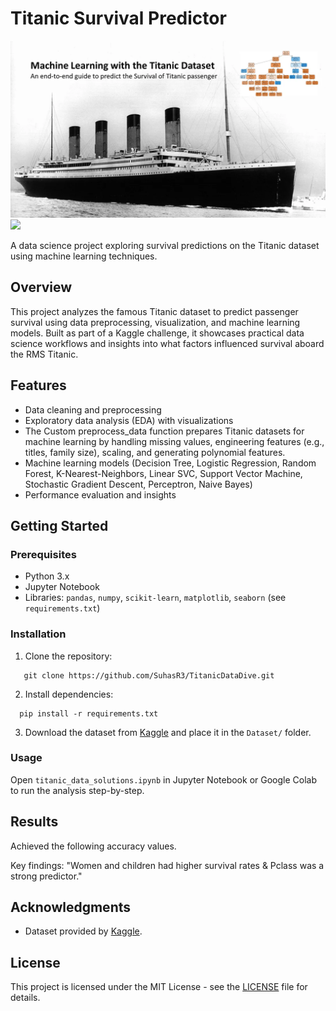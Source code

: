 # Titanic Survival Predictor

![](https://github.com/SuhasR3/Titanic-Survival-Predictor/blob/main/HW1/banner.png)
![](https://github.com/SuhasR3/Titanic-Survival-Predictor/blob/main/HW1/Titanic-Survival-Predictor-Output.png)


A data science project exploring survival predictions on the Titanic dataset using machine learning techniques.

## Overview
This project analyzes the famous Titanic dataset to predict passenger survival using data preprocessing, visualization, and machine learning models. Built as part of a Kaggle challenge, it showcases practical data science workflows and insights into what factors influenced survival aboard the RMS Titanic.

## Features
- Data cleaning and preprocessing
- Exploratory data analysis (EDA) with visualizations
- The Custom preprocess_data function prepares Titanic datasets for machine learning by handling missing values, engineering features (e.g., titles, family size), scaling, and generating    polynomial features.
- Machine learning models (Decision Tree, Logistic Regression, Random Forest, K-Nearest-Neighbors, Linear SVC, Support Vector Machine, Stochastic Gradient Descent, Perceptron, Naive Bayes)
- Performance evaluation and insights

## Getting Started
### Prerequisites
- Python 3.x
- Jupyter Notebook
- Libraries: `pandas`, `numpy`, `scikit-learn`, `matplotlib`, `seaborn` (see `requirements.txt`)

### Installation
1. Clone the repository:
```
   git clone https://github.com/SuhasR3/TitanicDataDive.git
   ```
2. Install dependencies:
```
  pip install -r requirements.txt
```
3. Download the dataset from [Kaggle](https://www.kaggle.com/competitions/titanic) and place it in the `Dataset/` folder.

### Usage
Open `titanic_data_solutions.ipynb` in Jupyter Notebook or Google Colab to run the analysis step-by-step.

## Results
Achieved the following accuracy values.
  
  
Key findings: "Women and children had higher survival rates & Pclass was a strong predictor."


## Acknowledgments
- Dataset provided by [Kaggle](https://www.kaggle.com/c/titanic).

## License
This project is licensed under the MIT License - see the [LICENSE](https://github.com/SuhasR3/Titanic-Survival-Predictor/blob/main/LICENSE.md) file for details.   
